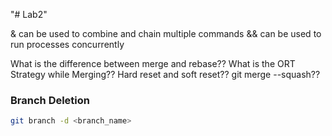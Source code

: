 "# Lab2" 

 & can be used to combine and chain multiple commands
 && can be used to run processes concurrently

 What is the difference between merge and rebase??
 What is the ORT Strategy while Merging??
 Hard reset and soft reset??
 git merge --squash??
 

 ### Branch Deletion
 ```bash
git branch -d <branch_name>
```
